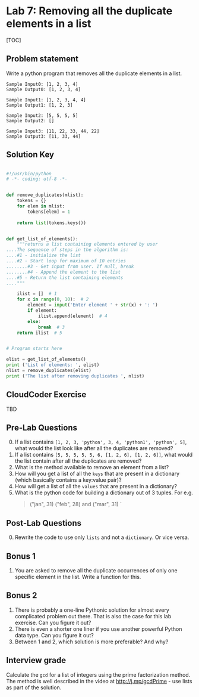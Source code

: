 
# Lab 7: Removing  all the duplicate elements in a list

[TOC]

## Problem statement 

Write a python program that removes all the duplicate elements in a list. 

	Sample Input0: [1, 2, 3, 4]
	Sample Output0: [1, 2, 3, 4]

	Sample Input1: [1, 2, 3, 4, 4]
	Sample Output1: [1, 2, 3]

	Sample Input2: [5, 5, 5, 5]
	Sample Output2: []

	Sample Input3: [11, 22, 33, 44, 22]
	Sample Output3: [11, 33, 44]


## Solution Key

```python 

#!/usr/bin/python
# -*- coding: utf-8 -*-


def remove_duplicates(mlist):
	tokens = {}
	for elem in mlist: 
		tokens[elem] = 1 
		
	return list(tokens.keys())


def get_list_of_elements():
    """returns a list containing elements entered by user
....The sequence of steps in the algorithm is:
....#1 - initialize the list
....#2 - Start loop for maximum of 10 entries
........#3 - Get input from user. If null, break
........#4 - Append the element to the list
....#5 - Return the list containing elements
...."""

    ilist = []  # 1
    for x in range(0, 10):  # 2
        element = input('Enter element ' + str(x) + ': ')
        if element:
            ilist.append(element)  # 4
        else:
            break  # 3
    return ilist  # 5


# Program starts here

elist = get_list_of_elements()
print ('List of elements: ', elist)
nlist = remove_duplicates(elist)
print ('The list after removing duplicates ', nlist)


```


## CloudCoder Exercise 

TBD 

## Pre-Lab Questions 

0. If a list contains `[1, 2, 3, 'python', 3, 4, 'python1', 'python', 5]`, what would the list look like after all the duplicates are removed? 
1. If a list contains `[5, 5, 5, 5, 5, 6, [1, 2, 6], [1, 2, 6]]`, what would the list contain after all the duplicates are removed? 
2. What is the method available to remove an element from a list? 
3. How will you get a list of all the `keys` that are present in a dictionary (which basically contains a key:value pair)? 
4. How will get a list of all the `values` that are present in a dictionary? 
5. What is the python code for building a dictionary out of 3 tuples. For e.g. 
	> ("jan", 31)
	> ("feb", 28) and 
	> ("mar", 31) `


## Post-Lab Questions 

0. Rewrite the code to use only `lists` and not a `dictionary`. Or vice versa. 

## Bonus 1 

1. You are asked to remove all the duplicate occurrences of only one specific element in the list. Write a function for this. 

## Bonus 2 

1. There is probably a one-line Pythonic solution for almost every complicated problem out there. That is also the case for this lab exercise. Can you figure it out? 
2. There is even a shorter one liner if you use another powerful Python data type. Can you figure it out? 
3. Between 1 and 2, which solution is more preferable? And why? 


## Interview grade

Calculate the `gcd` for a list of integers using the prime factorization method. The method is well described in the video at http://j.mp/gcdPrime - use lists as part of the solution. 


